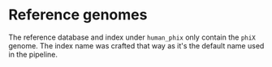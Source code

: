 # Reference genomes

The reference database and index under `human_phix` only contain the `phiX` genome. The index name was crafted that way as it's the default name used in the pipeline.
